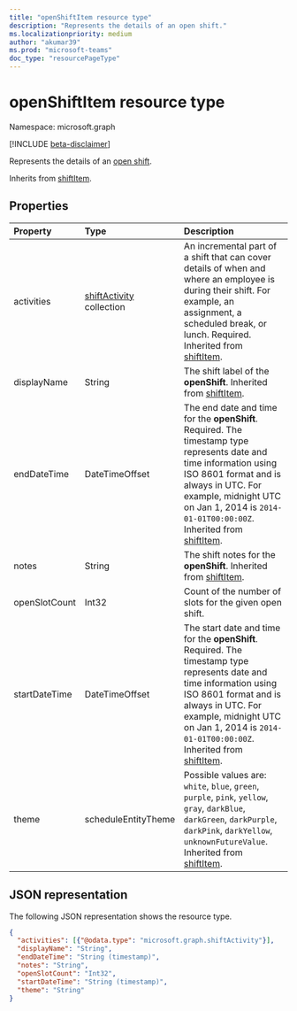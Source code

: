 ```yaml
---
title: "openShiftItem resource type"
description: "Represents the details of an open shift."
ms.localizationpriority: medium
author: "akumar39"
ms.prod: "microsoft-teams"
doc_type: "resourcePageType"
---
```


# openShiftItem resource type

Namespace: microsoft.graph

[!INCLUDE [beta-disclaimer](../../includes/beta-disclaimer.md)]

Represents the details of an [open shift](../resources/openshift.md).

Inherits from [shiftItem](../resources/shiftitem.md).

## Properties

| Property     | Type        | Description |
|:-------------|:------------|:------------|
| activities 	| [shiftActivity](shiftactivity.md) collection   | An incremental part of a shift that can cover details of when and where an employee is during their shift. For example, an assignment, a scheduled break, or lunch. Required. Inherited from [shiftItem](../resources/shiftitem.md). |
| displayName               | String                  | The shift label of the **openShift**. Inherited from [shiftItem](../resources/shiftitem.md). |
| endDateTime               | DateTimeOffset                 | The end date and time for the **openShift**. Required. The timestamp type represents date and time information using ISO 8601 format and is always in UTC. For example, midnight UTC on Jan 1, 2014 is `2014-01-01T00:00:00Z`. Inherited from [shiftItem](../resources/shiftitem.md). |
| notes               | String                  | The shift notes for the **openShift**. Inherited from [shiftItem](../resources/shiftitem.md). |
|openSlotCount|Int32| Count of the number of slots for the given open shift.|
| startDateTime               | DateTimeOffset                  | The start date and time for the **openShift**. Required. The timestamp type represents date and time information using ISO 8601 format and is always in UTC. For example, midnight UTC on Jan 1, 2014 is `2014-01-01T00:00:00Z`. Inherited from [shiftItem](../resources/shiftitem.md). |
| theme | scheduleEntityTheme   |  Possible values are: `white`, `blue`, `green`, `purple`, `pink`, `yellow`, `gray`, `darkBlue`, `darkGreen`, `darkPurple`, `darkPink`, `darkYellow`, `unknownFutureValue`. Inherited from [shiftItem](../resources/shiftitem.md). |

## JSON representation

The following JSON representation shows the resource type.

<!-- {
  "blockType": "resource",
  "optionalProperties": [

  ],
  "@odata.type": "microsoft.graph.openShiftItem",
  "baseType": "microsoft.graph.shiftItem"
}-->

```json
{
  "activities": [{"@odata.type": "microsoft.graph.shiftActivity"}],
  "displayName": "String",
  "endDateTime": "String (timestamp)",
  "notes": "String",
  "openSlotCount": "Int32",
  "startDateTime": "String (timestamp)",
  "theme": "String"
}
```

<!-- uuid: 16cd6b66-4b1a-43a1-adaf-3a886856ed98
2019-02-04 14:57:30 UTC -->
<!-- {
  "type": "#page.annotation",
  "description": "openShiftItem resource",
  "keywords": "",
  "section": "documentation",
  "tocPath": ""
}-->



